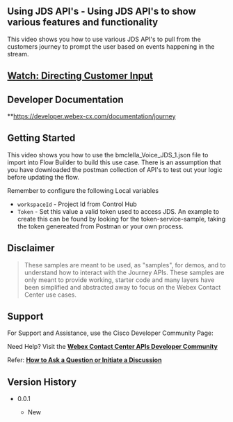 ## Using JDS API's - Using JDS API's to show various features and functionality

This video shows you how to use various JDS API's to pull from the customers journey to prompt the user based on events happening in the stream.

## [Watch: Directing Customer Input](https://app.vidcast.io/share/2af7bfc3-466d-4a69-8251-fb349d3c8a03)

## Developer Documentation

**https://developer.webex-cx.com/documentation/journey

## Getting Started

This video shows you how to use the bmclella_Voice_JDS_1.json file to import into Flow Builder to build this use case. There is an assumption that you have downloaded the postman collection of API's
to test out your logic before updating the flow.

Remember to configure the following Local variables

- `workspaceId`      - Project Id from Control Hub
- `Token`     		 - Set this value a valid token used to access JDS. An example to create this can be found by looking for the token-service-sample, taking the token genereated from Postman or your own process.


## Disclaimer

> These samples are meant to be used, as "samples", for demos, and to understand how to interact with the Journey APIs.
> These samples are only meant to provide working, starter code and many layers have been simplified and abstracted away to focus on the Webex Contact Center use cases.

## Support

For Support and Assistance, use the Cisco Developer Community Page:

Need Help? Visit the **[Webex Contact Center APIs Developer Community](https://community.cisco.com/t5/contact-center/bd-p/j-disc-dev-contact-center)**

Refer: **[How to Ask a Question or Initiate a Discussion](https://community.cisco.com/t5/contact-center/webex-contact-center-apis-developer-community-and-support/m-p/4558270)**

## Version History

- 0.0.1

  - New

    <!-- * See [commit change]() or See [release history]() -->
